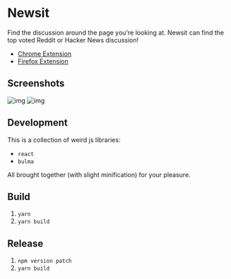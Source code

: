 # Newsit

Find the discussion around the page you're looking at. Newsit can find the top voted Reddit or Hacker News discussion!

- [Chrome Extension](https://chrome.google.com/webstore/detail/newsit-hacker-news-and-re/nngjdplpkehilhcinpccdbkjaknkkifl)
- [Firefox Extension](https://addons.mozilla.org/en-GB/firefox/addon/newsit-hnews-and-reddit-links/)

## Screenshots

![img](https://newsit.benwinding.com/images/screenshot2-ff.png)
![img](https://newsit.benwinding.com/images/screenshot1-ff.png)

## Development

This is a collection of weird js libraries:

- `react` 
- `bulma` 

All brought together (with slight minification) for your pleasure.

## Build

1. `yarn`
2. `yarn build`

## Release

1. `npm version patch`
2. `yarn build`
